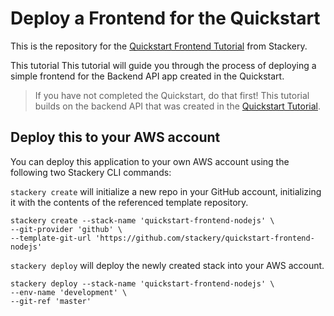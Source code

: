 # Deploy a Frontend for the Quickstart

This is the repository for the [Quickstart Frontend Tutorial](https://docs.stackery.io/docs/tutorials/quickstart-frontend/) from Stackery.

This tutorial This tutorial will guide you through the process of deploying a simple frontend for the Backend API app created in the Quickstart.

> If you have not completed the Quickstart, do that first! This tutorial builds on the backend API that was created in the [Quickstart Tutorial](https://docs.stackery.io/docs/quickstart/quickstart-nodejs/).

## Deploy this to your AWS account

You can deploy this application to your own AWS account using the following two Stackery CLI commands:

`stackery create` will initialize a new repo in your GitHub account, initializing it with the contents of the referenced template repository.

```
stackery create --stack-name 'quickstart-frontend-nodejs' \
--git-provider 'github' \
--template-git-url 'https://github.com/stackery/quickstart-frontend-nodejs'
```

`stackery deploy` will deploy the newly created stack into your AWS account.

```
stackery deploy --stack-name 'quickstart-frontend-nodejs' \
--env-name 'development' \
--git-ref 'master'
```
